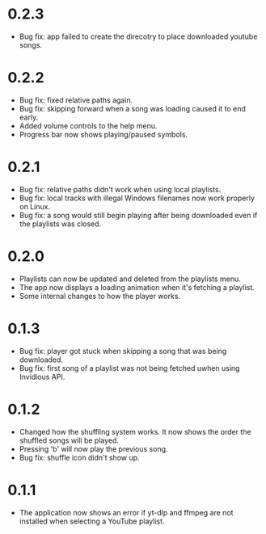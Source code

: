 # 0.2.3

- Bug fix: app failed to create the direcotry to place downloaded youtube songs.

# 0.2.2

- Bug fix: fixed relative paths again.
- Bug fix: skipping forward when a song was loading caused it to end early.
- Added volume controls to the help menu.
- Progress bar now shows playing/paused symbols.

# 0.2.1

- Bug fix: relative paths didn't work when using local playlists.
- Bug fix: local tracks with illegal Windows filenames now work properly on Linux.
- Bug fix: a song would still begin playing after being downloaded even if the playlists was closed.

# 0.2.0

- Playlists can now be updated and deleted from the playlists menu.
- The app now displays a loading animation when it's fetching a playlist.
- Some internal changes to how the player works.

# 0.1.3

- Bug fix: player got stuck when skipping a song that was being downloaded.
- Bug fix: first song of a playlist was not being fetched uwhen using Invidious API.

# 0.1.2

- Changed how the shuffling system works. It now shows the order the shuffled songs will be played.
- Pressing 'b' will now play the previous song.
- Bug fix: shuffle icon didn't show up.

# 0.1.1

- The application now shows an error if yt-dlp and ffmpeg are not installed when selecting a YouTube playlist.